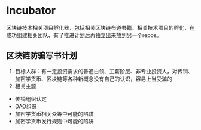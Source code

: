 Incubator
===
区块链技术相关项目孵化器，包括相关区块链布道书籍、相关技术项目的孵化，在成功组建相关团队、有了推进计划后再独立出来放到另一个repos。

## 区块链防骗写书计划
1. 目标人群：有一定投资需求的普通白领、工薪阶层、非专业投资人，对传销、加密学货币、区块链等各种新概念没有自己的认识，容易上当受骗的
2. 相关主题
  - 传销组织认定
  - DAO组织
  - 加密学货币相关众筹中可能的陷阱
  - 加密学货币发行规则中可能的陷阱
